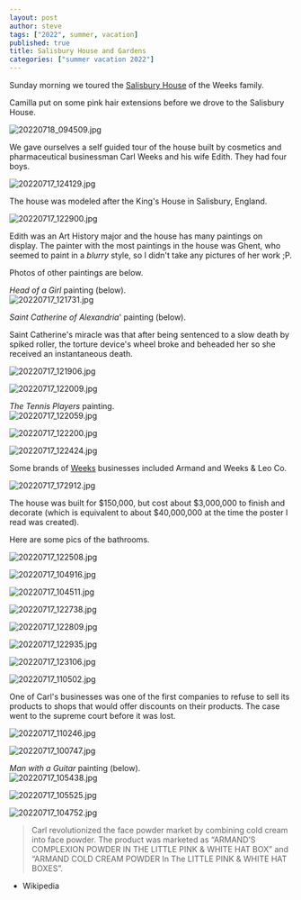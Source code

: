 ```yaml
---
layout: post
author: steve
tags: ["2022", summer, vacation]
published: true
title: Salisbury House and Gardens
categories: ["summer vacation 2022"]
---
```

Sunday morning we toured the [Salisbury House](https://salisburyhouse.org/about_salisbury_house.php 'Salisbury House') of the Weeks family.  

Camilla put on some pink hair extensions before we drove to the Salisbury House.  

![20220718_094509.jpg]({{site.pics_url}}/20220718_094509.jpg)

We gave ourselves a self guided tour of the house built by cosmetics and pharmaceutical businessman Carl Weeks and his wife Edith. They had four boys.  

![20220717_124129.jpg]({{site.pics_url}}/20220717_124129.jpg)

The house was modeled after the King's House in Salisbury, England.

![20220717_122900.jpg]({{site.pics_url}}/20220717_122900.jpg)

Edith was an Art History major and the house has many paintings on display. The painter with the most paintings in the house was Ghent, who seemed to paint in a *blurry* style, so I didn't take any pictures of her work ;P.  

Photos of other paintings are below.  

*Head of a Girl* painting (below).  
![20220717_121731.jpg]({{site.pics_url}}/20220717_121731.jpg)

*Saint Catherine of Alexandria*' painting (below).  

Saint Catherine's miracle was that after being sentenced to a slow death by spiked roller, the torture device's wheel broke and beheaded her so she received an instantaneous death.  

![20220717_121906.jpg]({{site.pics_url}}/20220717_121906.jpg)

![20220717_122009.jpg]({{site.pics_url}}/20220717_122009.jpg)

*The Tennis Players* painting.  
![20220717_122059.jpg]({{site.pics_url}}/20220717_122059.jpg)

![20220717_122200.jpg]({{site.pics_url}}/20220717_122200.jpg)

![20220717_122424.jpg]({{site.pics_url}}/20220717_122424.jpg)

Some brands of [Weeks](https://en.wikipedia.org/wiki/Carl_Weeks 'Carl Weeks') businesses included Armand and Weeks & Leo Co.

![20220717_172912.jpg]({{site.pics_url}}/20220717_172912.jpg)

The house was built for $150,000, but cost about $3,000,000 to finish and decorate (which is equivalent to about $40,000,000 at the time the poster I read was created).  

Here are some pics of the bathrooms.  

![20220717_122508.jpg]({{site.pics_url}}/20220717_122508.jpg)

![20220717_104916.jpg]({{site.pics_url}}/20220717_104916.jpg)

![20220717_104511.jpg]({{site.pics_url}}/20220717_104511.jpg)

![20220717_122738.jpg]({{site.pics_url}}/20220717_122738.jpg)

![20220717_122809.jpg]({{site.pics_url}}/20220717_122809.jpg)

![20220717_122935.jpg]({{site.pics_url}}/20220717_122935.jpg)

![20220717_123106.jpg]({{site.pics_url}}/20220717_123106.jpg)

![20220717_110502.jpg]({{site.pics_url}}/20220717_110502.jpg)

One of Carl's businesses was one of the first companies to refuse to sell its products to shops that would offer discounts on their products.  The case went to the supreme court before it was lost.  

![20220717_110246.jpg]({{site.pics_url}}/20220717_110246.jpg)

![20220717_100747.jpg]({{site.pics_url}}/20220717_100747.jpg)

*Man with a Guitar* painting (below).  
![20220717_105438.jpg]({{site.pics_url}}/20220717_105438.jpg)

![20220717_105525.jpg]({{site.pics_url}}/20220717_105525.jpg)

![20220717_104752.jpg]({{site.pics_url}}/20220717_104752.jpg)

> Carl revolutionized the face powder market by combining cold cream into face powder. The product was marketed as “ARMAND’S COMPLEXION POWDER IN THE LITTLE PINK & WHITE HAT BOX” and “ARMAND COLD CREAM POWDER In The LITTLE PINK & WHITE HAT BOXES”.  

- Wikipedia
